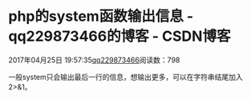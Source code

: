 # php的system函数输出信息 - qq229873466的博客 - CSDN博客

2017年04月25日 19:57:35[qq229873466](https://me.csdn.net/qq229873466)阅读数：798


                
一般system只会输出最后一行的信息，想输出更多，可以在字符串结尾加入 2>&1。
            

